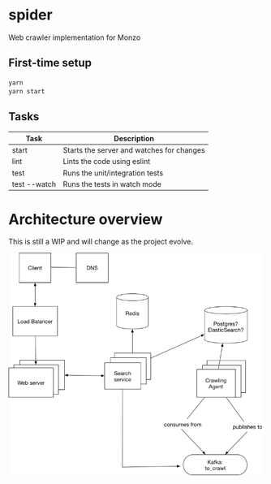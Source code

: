 # spider

Web crawler implementation for Monzo

## First-time setup

```sh
yarn
yarn start
```

## Tasks

| Task         | Description                               |
|--------------|-------------------------------------------|
| start        | Starts the server and watches for changes |
| lint         | Lints the code using eslint               |
| test         | Runs the unit/integration tests           |
| test --watch | Runs the tests in watch mode              |


# Architecture overview

This is still a WIP and will change as the project evolve.

![architecture](./docs/architecture_v1_wip.png)
